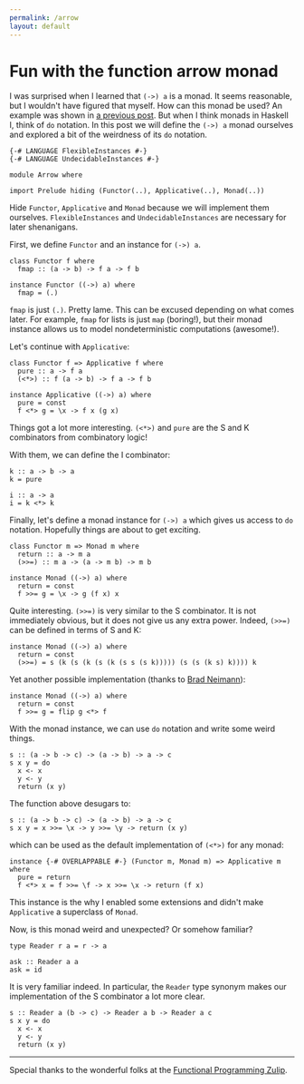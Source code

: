 ```yaml
---
permalink: /arrow
layout: default
---
```


# Fun with the function arrow monad

I was surprised when I learned that `(->) a` is a monad. It seems reasonable, but I wouldn't have figured that myself. How can this monad be used? An example was shown in [a previous post][1]. But when I think monads in Haskell I, think of `do` notation. In this post we will define the `(->) a` monad ourselves and explored a bit of the weirdness of its `do` notation.

    {-# LANGUAGE FlexibleInstances #-}
    {-# LANGUAGE UndecidableInstances #-}

    module Arrow where

    import Prelude hiding (Functor(..), Applicative(..), Monad(..))

Hide `Functor`, `Applicative` and `Monad` because we will implement them ourselves. `FlexibleInstances` and `UndecidableInstances` are necessary for later shenanigans.

First, we define `Functor` and an instance for `(->) a`.

    class Functor f where
      fmap :: (a -> b) -> f a -> f b

    instance Functor ((->) a) where
      fmap = (.)

`fmap` is just `(.)`. Pretty lame. This can be excused depending on what comes later. For example, `fmap` for lists is just `map` (boring!), but their monad instance allows us to model nondeterministic computations (awesome!).

Let's continue with `Applicative`:

    class Functor f => Applicative f where
      pure :: a -> f a
      (<*>) :: f (a -> b) -> f a -> f b

    instance Applicative ((->) a) where
      pure = const
      f <*> g = \x -> f x (g x)

Things got a lot more interesting. `(<*>)` and `pure` are the S and K combinators from combinatory logic!

With them, we can define the I combinator:

    k :: a -> b -> a
    k = pure

    i :: a -> a
    i = k <*> k

Finally, let's define a monad instance for `(->) a` which gives us access to `do` notation. Hopefully things are about to get exciting.

    class Functor m => Monad m where
      return :: a -> m a
      (>>=) :: m a -> (a -> m b) -> m b

    instance Monad ((->) a) where
      return = const
      f >>= g = \x -> g (f x) x

Quite interesting. `(>>=)` is very similar to the S combinator. It is not immediately obvious, but it does not give us any extra power. Indeed, `(>>=)` can be defined in terms of S and K:

```
instance Monad ((->) a) where
  return = const
  (>>=) = s (k (s (k (s (k (s s (s k))))) (s (s (k s) k)))) k
```

Yet another possible implementation (thanks to [Brad Neimann][2]):

```
instance Monad ((->) a) where
  return = const
  f >>= g = flip g <*> f
```

With the monad instance, we can use `do` notation and write some weird things.

    s :: (a -> b -> c) -> (a -> b) -> a -> c
    s x y = do
      x <- x
      y <- y
      return (x y)

The function above desugars to:

```
s :: (a -> b -> c) -> (a -> b) -> a -> c
s x y = x >>= \x -> y >>= \y -> return (x y)
```

which can be used as the default implementation of `(<*>)` for any monad:

    instance {-# OVERLAPPABLE #-} (Functor m, Monad m) => Applicative m where
      pure = return
      f <*> x = f >>= \f -> x >>= \x -> return (f x)

This instance is the why I enabled some extensions and didn't make `Applicative` a superclass of `Monad`.

Now, is this monad weird and unexpected? Or somehow familiar?

    type Reader r a = r -> a

    ask :: Reader a a
    ask = id

It is very familiar indeed. In particular, the `Reader` type synonym makes our implementation of the S combinator a lot more clear.

```
s :: Reader a (b -> c) -> Reader a b -> Reader a c
s x y = do
  x <- x
  y <- y
  return (x y)
```

---

Special thanks to the wonderful folks at the [Functional Programming Zulip][3].

[1]: /join
[2]: https://funprog.zulipchat.com/#narrow/stream/201385-Haskell/topic/Arrow.20monad.20and.20SK.20calculus/near/212781408
[3]: https://funprog.zulipchat.com
